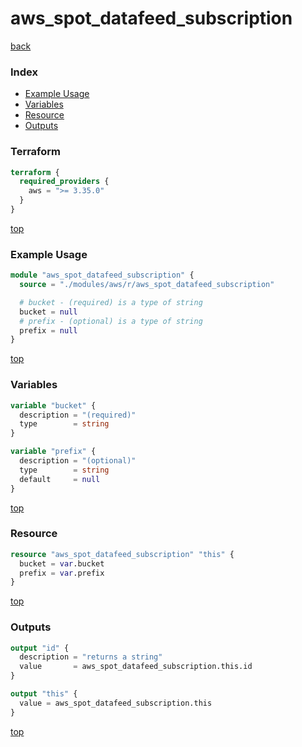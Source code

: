 # aws_spot_datafeed_subscription

[back](../aws.md)

### Index

- [Example Usage](#example-usage)
- [Variables](#variables)
- [Resource](#resource)
- [Outputs](#outputs)

### Terraform

```terraform
terraform {
  required_providers {
    aws = ">= 3.35.0"
  }
}
```

[top](#index)

### Example Usage

```terraform
module "aws_spot_datafeed_subscription" {
  source = "./modules/aws/r/aws_spot_datafeed_subscription"

  # bucket - (required) is a type of string
  bucket = null
  # prefix - (optional) is a type of string
  prefix = null
}
```

[top](#index)

### Variables

```terraform
variable "bucket" {
  description = "(required)"
  type        = string
}

variable "prefix" {
  description = "(optional)"
  type        = string
  default     = null
}
```

[top](#index)

### Resource

```terraform
resource "aws_spot_datafeed_subscription" "this" {
  bucket = var.bucket
  prefix = var.prefix
}
```

[top](#index)

### Outputs

```terraform
output "id" {
  description = "returns a string"
  value       = aws_spot_datafeed_subscription.this.id
}

output "this" {
  value = aws_spot_datafeed_subscription.this
}
```

[top](#index)